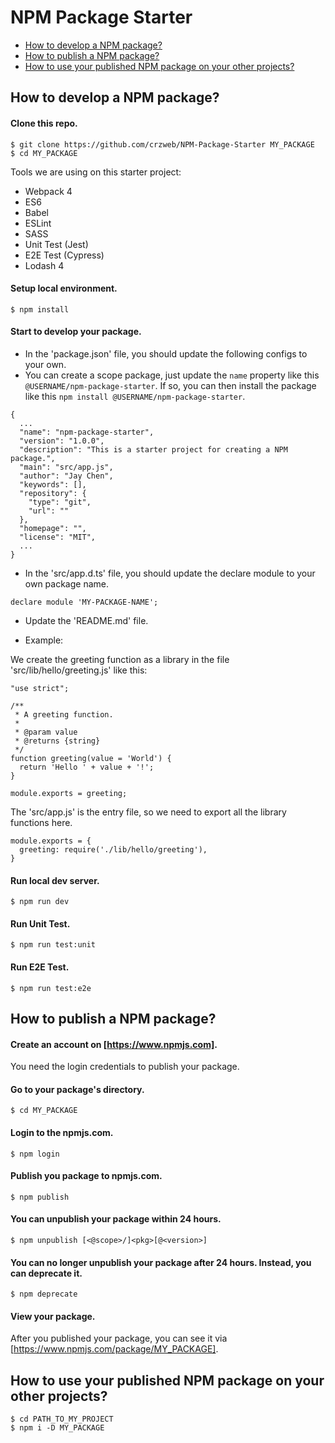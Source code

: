 # NPM Package Starter
* <a href="#a1">How to develop a NPM package?</a>
* <a href="#a2">How to publish a NPM package?</a>
* <a href="#a3">How to use your published NPM package on your other projects?</a>

<a id="a1" name="a1"></a>
## How to develop a NPM package?

#### Clone this repo.
```
$ git clone https://github.com/crzweb/NPM-Package-Starter MY_PACKAGE
$ cd MY_PACKAGE
```

Tools we are using on this starter project:
* Webpack 4
* ES6
* Babel
* ESLint
* SASS
* Unit Test (Jest)
* E2E Test (Cypress)
* Lodash 4

#### Setup local environment.
```
$ npm install
```

#### Start to develop your package.
- In the 'package.json' file, you should update the following configs to your own.
- You can create a scope package, just update the `name` property like this `@USERNAME/npm-package-starter`.
  If so, you can then install the package like this `npm install @USERNAME/npm-package-starter`.
```
{
  ...
  "name": "npm-package-starter",
  "version": "1.0.0",
  "description": "This is a starter project for creating a NPM package.",
  "main": "src/app.js",
  "author": "Jay Chen",
  "keywords": [],
  "repository": {
    "type": "git",
    "url": ""
  },
  "homepage": "",
  "license": "MIT",
  ...
}
```

- In the 'src/app.d.ts' file, you should update the declare module to your own package name.
```
declare module 'MY-PACKAGE-NAME';
```

- Update the 'README.md' file.

- Example:

We create the greeting function as a library in the file 'src/lib/hello/greeting.js' like this:
```
"use strict";

/**
 * A greeting function.
 *
 * @param value
 * @returns {string}
 */
function greeting(value = 'World') {
  return 'Hello ' + value + '!';
}

module.exports = greeting;
```
The 'src/app.js' is the entry file, so we need to export all the library functions here.
```
module.exports = {
  greeting: require('./lib/hello/greeting'),
}
```

#### Run local dev server.
```
$ npm run dev
```

#### Run Unit Test.
```
$ npm run test:unit
```

#### Run E2E Test.
```
$ npm run test:e2e
```

<a id="a2" name="a2"></a>
## How to publish a NPM package?

#### Create an account on [https://www.npmjs.com].
You need the login credentials to publish your package.

#### Go to your package's directory.
```
$ cd MY_PACKAGE
```

#### Login to the npmjs.com.
```
$ npm login
```

#### Publish you package to npmjs.com.
```
$ npm publish
```

#### You can unpublish your package within 24 hours.
```
$ npm unpublish [<@scope>/]<pkg>[@<version>] 
```

#### You can no longer unpublish your package after 24 hours. Instead, you can deprecate it.
```
$ npm deprecate
``` 

#### View your package.
After you published your package, you can see it via [https://www.npmjs.com/package/MY_PACKAGE].

<a id="a3" name="a3"></a>
## How to use your published NPM package on your other projects?

```
$ cd PATH_TO_MY_PROJECT
$ npm i -D MY_PACKAGE
```